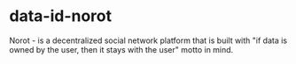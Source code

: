 # data-id-norot
Norot - is a decentralized social network platform that is built with "if data is owned by the user, then it stays with the user" motto in mind.
